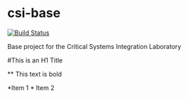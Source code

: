 # csi-base

[![Build Status](https://travis-ci.org/FTSRG-CSI/csi.svg?branch=master)](https://travis-ci.org/FTSRG-CSI/csi)

Base project for the Critical Systems Integration Laboratory

#This is an H1 Title

** This text is bold

*Item 1 * Item 2
